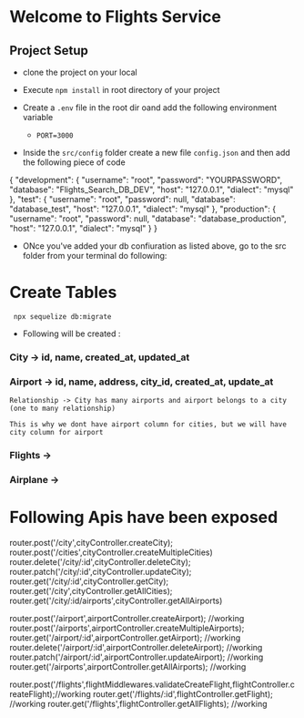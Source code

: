 # Welcome to Flights Service

## Project Setup

- clone the project on your local
- Execute `npm install` in root directory of your project
- Create a `.env` file in the root dir oand add the following environment variable

    - `PORT=3000`

- Inside the `src/config` folder create a new file `config.json` and then add the following piece of code

{
  "development": {
    "username": "root",
    "password": "YOURPASSWORD",
    "database": "Flights_Search_DB_DEV",
    "host": "127.0.0.1",
    "dialect": "mysql"
  },
  "test": {
    "username": "root",
    "password": null,
    "database": "database_test",
    "host": "127.0.0.1",
    "dialect": "mysql"
  },
  "production": {
    "username": "root",
    "password": null,
    "database": "database_production",
    "host": "127.0.0.1",
    "dialect": "mysql"
  }
}




- ONce you've added your db confiuration as listed above, go to the src folder from your terminal  do following: 


# Create Tables
   ` npx sequelize db:migrate`


- Following will be created : 


### City -> id, name, created_at, updated_at

### Airport -> id, name, address, city_id, created_at, update_at
    Relationship -> City has many airports and airport belongs to a city (one to many relationship)

    This is why we dont have airport column for cities, but we will have city column for airport


### Flights ->

### Airplane -> 




# Following Apis have been exposed


router.post('/city',cityController.createCity);
router.post('/cities',cityController.createMultipleCities)
router.delete('/city/:id',cityController.deleteCity);
router.patch('/city/:id',cityController.updateCity);
router.get('/city/:id',cityController.getCity);
router.get('/city',cityController.getAllCities);
router.get('/city/:id/airports',cityController.getAllAirports)


router.post('/airport',airportController.createAirport); //working
router.post('/airports',airportController.createMultipleAirports); 
router.get('/airport/:id',airportController.getAirport); //working
router.delete('/airport/:id',airportController.deleteAirport); //working
router.patch('/airport/:id',airportController.updateAirport); //working
router.get('/airports',airportController.getAllAirports); //working


router.post('/flights',flightMiddlewares.validateCreateFlight,flightController.createFlight);//working
router.get('/flights/:id',flightController.getFlight); //working
router.get('/flights',flightController.getAllFlights); //working









